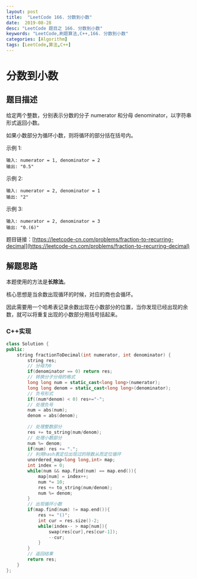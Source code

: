 ```yaml
---
layout: post
title:  "LeetCode 166. 分数到小数"
date:  2019-08-28
desc: "LeetCode 题目之 166. 分数到小数"
keywords: "LeetCode,刷题算法,C++,166. 分数到小数"
categories: [Algorithm]
tags: [LeetCode,算法,C++]
---
```

# 分数到小数

## 题目描述

给定两个整数，分别表示分数的分子 numerator 和分母 denominator，以字符串形式返回小数。

如果小数部分为循环小数，则将循环的部分括在括号内。

示例 1:

```
输入: numerator = 1, denominator = 2
输出: "0.5"
```

示例 2:
```
输入: numerator = 2, denominator = 1
输出: "2"
```

示例 3:

```
输入: numerator = 2, denominator = 3
输出: "0.(6)"
```

题目链接：[https://leetcode-cn.com/problems/fraction-to-recurring-decimal](https://leetcode-cn.com/problems/fraction-to-recurring-decimal)

## 解题思路

本题使用的方法是**长除法**。

核心思想是当余数出现循环的时候，对应的商也会循环。

因此需要用一个哈希表记录余数出现在小数部分的位置，当你发现已经出现的余数，就可以将重复出现的小数部分用括号括起来。

### C++实现

```cpp
class Solution {
public:
    string fractionToDecimal(int numerator, int denominator) {
        string res;
        // 分母为0
        if(denominator == 0) return res;
        // 转换分子分母的格式
        long long num = static_cast<long long>(numerator);
        long long denom = static_cast<long long>(denominator);
        // 负号形式
        if((num*denom) < 0) res+="-";
        // 处理负号
        num = abs(num);
        denom = abs(denom);
        
        // 处理整数部分
        res += to_string(num/denom);
        // 处理小数部分
        num %= denom;
        if(num) res += ".";
        // 利用hash表定位出现过的除数从而定位循环
        unordered_map<long long,int> map;
        int index = 0;
        while(num && map.find(num) == map.end()){
            map[num] = index++;
            num *= 10;
            res += to_string(num/denom);
            num %= denom;
        }
        // 出现循环小数
        if(map.find(num) != map.end()){
            res += "()";
            int cur = res.size()-2;
            while(index-- > map[num]){
                swap(res[cur],res[cur-1]);
                --cur;
            }
        }
        // 返回结果
        return res;
    }
};
```